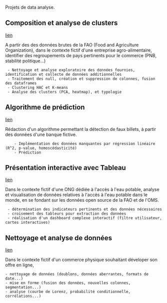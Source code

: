 Projets de data analyse.


## Composition et analyse de clusters
[lien](https://github.com/OliviaVolpi/data_analysis/blob/main/Projet%209.ipynb)
 

A partir des des données brutes de la FAO (Food and Agriculture Organization), 
dans le contexte fictif d'une entreprise agro-alimentaire, identifier des regroupements de  pays pertinents pour le commerce (PNB, stabilité politique...)

     - Nettoyage et analyse exploratoire des données fournies, identification et collecte de données additionnelles
     - Traitement des null, création et suppression de colonnes, fusion des dataframes  
     - Clustering HAC et K-means
     - Analyse des clusters (PCA, heatmap), et typologie
     

## Algorithme de prédiction
[lien](https://github.com/OliviaVolpi/data_analysis/blob/main/Projet%2010.ipynb)


Rédaction d'un algorithme permettant la détection de faux billets, à partir des données d'une banque fictive. 

        - Implémentation des données manquantes par régression linéaire (R^2, p-value, homoscédasticité)
        - Prédiction
        

## Présentation interactive avec Tableau
[lien](https://github.com/OliviaVolpi/data_analysis/blob/main/Présentation%20interactive%20avec%20Tableau.ipynb)

Dans le contexte fictif d'une ONG dédiée à l'accès à l'eau potable, analyse et visualisation de données relatives à l'accès à l'eau potable dans le monde,
en se fondant sur les données open source de la FAO et de l'OMS. 

     - détermination des indicateurs pertinents et des données nécessaires
     - croisement des tableurs pour extraction des données
     - réalisation d'un dashboard complexe interactif (filtre utilisateur, cartes interactives)
   

## Nettoyage et analyse de données
[lien](https://github.com/OliviaVolpi/data_analysis/blob/main/Nettoyage%20et%20analyse%20de%20données.ipynb)

Dans le contexte fictif d'un commerce physique souhaitant déveloper son offre en ligne, 

    - nettoyage de données (doublons, données aberrantes, formats de date...)
    - mise en forme (fusion des données, nouvelles colonnes, segmentation...)
    - analyse (courbe de Lorenz, probabilité conditionnelle, corrélations...)


